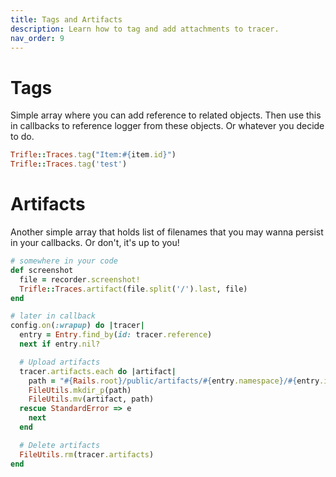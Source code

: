 ```yaml
---
title: Tags and Artifacts
description: Learn how to tag and add attachments to tracer.
nav_order: 9
---
```


# Tags

Simple array where you can add reference to related objects. Then use this in callbacks to reference logger from these objects. Or whatever you decide to do.

```ruby
Trifle::Traces.tag("Item:#{item.id}")
Trifle::Traces.tag('test')
```

# Artifacts

Another simple array that holds list of filenames that you may wanna persist in your callbacks. Or don't, it's up to you!

```ruby
# somewhere in your code
def screenshot
  file = recorder.screenshot!
  Trifle::Traces.artifact(file.split('/').last, file)
end

# later in callback
config.on(:wrapup) do |tracer|
  entry = Entry.find_by(id: tracer.reference)
  next if entry.nil?

  # Upload artifacts
  tracer.artifacts.each do |artifact|
    path = "#{Rails.root}/public/artifacts/#{entry.namespace}/#{entry.id}"
    FileUtils.mkdir_p(path)
    FileUtils.mv(artifact, path)
  rescue StandardError => e
    next
  end

  # Delete artifacts
  FileUtils.rm(tracer.artifacts)
end
```
